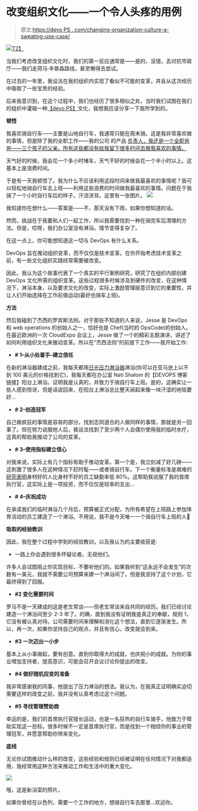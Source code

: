 # 改变组织文化——一个令人头疼的用例

> 原文:[https://devo PS . com/changing-organization-culture-a-sweating-use-case/](https://devops.com/changing-organizational-culture-a-sweaty-use-case/)

[![](../Images/e58e291f01b22aa9006cb8a04807a44e.png)T2】](https://www.google.co.il/url?sa=i&rct=j&q=&esrc=s&source=images&cd=&cad=rja&docid=NL_hf8A-7dD5LM&tbnid=xM077FUg6zdANM:&ved=0CAUQjRw&url=http%3A%2F%2Fwww.dakkadakka.com%2Fdakkaforum%2Fposts%2Fblog%2F576921.page&ei=OM0FU5f4FO2Q0QWGooHgBQ&bvm=bv.61725948,d.ZG4&psig=AFQjCNFi8ZEp3f1KZJzVUdC3tirG8G-ovw&ust=1392975538714754)

当我们考虑改变组织文化时，我们的第一反应通常是——是的，没错，去对抗市政厅——我们走荷马·辛普森路线，甚至懒得去尝试。

在过去的一年里，我设法在我的组织内实现了看似不可能的变革，并且从这次经历中吸取了一些宝贵的经验。

后来我意识到，在这个过程中，我们也经历了很多相似之处，当时我们试图在我们的组织中灌输一种[【devo PS】](http://www.getcloudify.org/)文化，我想我应该分享一下我所学到的。

**顿悟**

我喜欢骑自行车——主要是山地自行车，我通常只能在周末骑。这是我非常喜欢做的事情，但是除了我的全职工作——我的公司 的产品 [负责人，我还是一个全职爸爸——三个孩子的父亲。所有这些都没有给我留下很多时间去做我喜欢的事情。](http://www.gigaspaces.com/)

天气好的时候，我会花一个多小时堵车，天气不好的时候会花一个半小时以上。这基本上是浪费时间。

于是有一天我顿悟了。我为什么不应该利用这段时间来做我最喜欢的事情呢？我可以轻松地骑自行车去上班——利用这些浪费的时间做我最喜欢的事情。问题在于我骑了一个小时自行车后的样子。汗流浃背。这里有一张图片。
![](../Images/f2049efdd4b037ebabdccac2eb054141.png)

我知道你在想什么——答案是——不，那天没有下雨，如果你想知道的话。

然而，挑战在于我要和人们一起工作，所以我需要找到一种在骑完车后清理的方法。但是，哎呀，我们办公室没有淋浴。情节变得复杂了。

在这一点上，你可能想知道这一切与 DevOps 有什么关系。

DevOps 旨在推动组织变革，而不仅仅是技术变革。在你开始考虑技术变革之前，有一些文化组织实践经常需要被改变。

因此，我认为这个故事代表了一个真实的平行案例研究，研究了在组织内部创建 DevOps 文化所需的组织变革。这些过程很多时候涉及到硬件的改变，在这种情况下，淋浴本身。以及要求文化的改变，实际上激励管理层意识到它的重要性，并让人们开始选择在工作前做运动(最好也骑车上班)。

**方法**

然后我碰到了杰西的罗宾斯法则。对于那些不知道的人来说，Jesse 是 DevOps 和 web operations 的创始人之一，恰好也是 Chef(当时的 OpsCode)的创始人。在最近欧洲的一次 CloudExpo 会议上，Jesse 做了一个的精彩主题演讲，讲述了如何利用组织文化来推动变革。所以在“杰西法则”的前提下工作——我开始工作:

*   **# 1–从小处着手–建立信任**

在新的淋浴器建成之前，我每天都用[日光压力淋浴器](https://www.amazon.com/Nemo-NEMO-Equipment-Inc-HelioPressure/dp/B008BXPI1E)淋浴(你可以在亚马逊上以不到 100 美元的价格找到它)，我每天都在办公室 Nati Shalom 的【DEVOPS 博客链接】阳台上淋浴。证明我是认真的，并致力于骑自行车上班。是的，这确实让一些人感到惊讶，但是话说回来，在阳台上淋浴总比整天闻起来像一块汗湿的地毯要好…

*   **# 2–创造冠军**

自己做疯狂的事情是容易的部分。找到志同道合的人做同样的事情，那就是另一回事了。但在努力说服他人后，我设法找到了至少两个人会偶尔使用我的临时水疗，这真的帮助我推动了公司的变革。

*   **# 3–使用指标建立信心**

对我来说，实际上有几个指标有助于推动变革。第一个是，我立刻减了好几磅——这刺激了很多人在这种情况下赶时髦——或者骑自行车。下一个衡量标准是艰难的[研究表明](https://hbr.org/2010/12/whats-the-hard-return-on-employee-wellness-programs/%20)身材好的人比身材不好的员工缺勤率低 80%。这帮助我说服了我的首席执行官，这实际上是一项投资，而不仅仅是轻率的支出…

*   **# 4–庆祝成功**

在承诺我们的临时淋浴几个月后，预算被正式分配，为所有希望在上班路上参加体育活动的员工建造了一个淋浴。不用说，我不是今天唯一一个骑自行车上班的人🙂

**吸取的经验教训**

因此，我在整个过程中学到的经验教训，以及我认为的主要收获是:

*   一路上你会遇到很多怀疑论者。无视他们。

许多人会试图阻止你实现目标，不要听他们的。如果我听到“这永远不会发生”的次数有一美元，我就不需要公司预算来建一个淋浴间了。但是我坚持了这个计划，它最终得到了回报。

*   **#2 变化需要时间**

罗马不是一天建成的这是老生常谈——但老生常谈来自共同的经历。我们已经讨论建造一个淋浴间至少 2-3 年了。的确，直到我没有证明我是真正的奉献，规则 1，它没有被认真对待。公司需要时间来理解和消化这个想法，直到它逐渐发生。所以，再一次，如果你坚持自己的观点，并且有信心，改变就会到来。

*   **#3 一次迈出一小步**

基本上从小事做起，要有创意。直到你取得大的成就，也庆祝小的成就。为你的事业增加支持者，提高意识，可能会召开会议讨论你提出的改变。

*   **#4 做好随机应变的准备**

我非常感谢我的同事，他提出了压力淋浴的想法。我认为，在我真正证明确实迫切需要这样的改变之前，我并没有认真考虑过这个问题。

*   **#5 寻找管理赞助商**

幸运的是，我们的首席执行官擅长运动，也是一名狂热的自行车骑手，他致力于帮助实现这一目标。很多时候不一定是首席执行官，而是找到一个相信你的事业的管理冠军，并愿意帮助你带来变化。

**底线**

无论你试图推动什么样的改变，这些经验和规则已经被证明在任何情况下对我都适用，我经常用这种方法来推动工作和生活中的重大变化。

![](../Images/e10b7d0cd9ee985a4323765586d218e0.png)

哦，这是新浴室的照片。

如果你曾经在以色列，需要一个工作的地方，想骑自行车去那里…欢迎你。